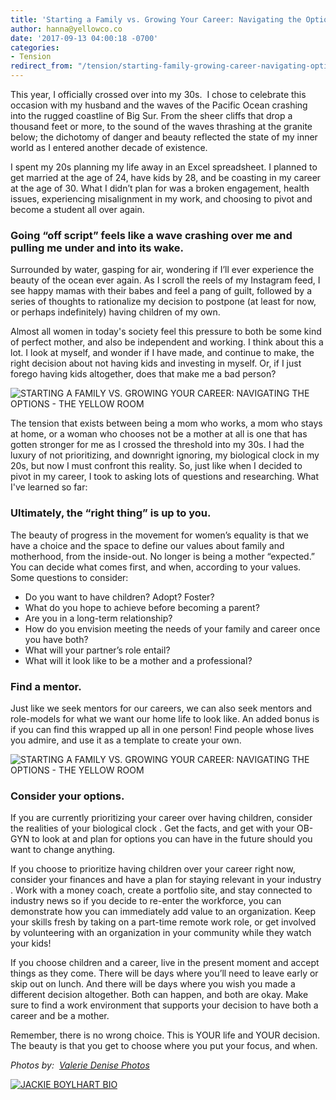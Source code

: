 ```yaml
---
title: 'Starting a Family vs. Growing Your Career: Navigating the Options'
author: hanna@yellowco.co
date: '2017-09-13 04:00:18 -0700'
categories:
- Tension
redirect_from: "/tension/starting-family-growing-career-navigating-options/"
---
```


This year, I officially crossed over into my 30s.  I chose to celebrate this occasion with my husband and the waves of the Pacific Ocean crashing into the rugged coastline of Big Sur. From the sheer cliffs that drop a thousand feet or more, to the sound of the waves thrashing at the granite below; the dichotomy of danger and beauty reflected the state of my inner world as I entered another decade of existence.

I spent my 20s planning my life away in an Excel spreadsheet. I planned to get married at the age of 24, have kids by 28, and be coasting in my career at the age of 30\. What I didn’t plan for was a broken engagement, health issues, experiencing misalignment in my work, and choosing to pivot and become a student all over again.

### **Going “off script” feels like a wave crashing over me and pulling me under and into its wake.**

Surrounded by water, gasping for air, wondering if I’ll ever experience the beauty of the ocean ever again. As I scroll the reels of my Instagram feed, I see happy mamas with their babes and feel a pang of guilt, followed by a series of thoughts to rationalize my decision to postpone (at least for now, or perhaps indefinitely) having children of my own.

Almost all women in today's society feel this pressure to both be some kind of perfect mother, and also be independent and working. I think about this a lot. I look at myself, and wonder if I have made, and continue to make, the right decision about not having kids and investing in myself. Or, if I just forego having kids altogether, does that make me a bad person?

![STARTING A FAMILY VS. GROWING YOUR CAREER: NAVIGATING THE OPTIONS  - THE YELLOW ROOM](http://yellowco.co/wp-content/uploads/2017/09/ValerieDenisePhotos-31.jpg)

The tension that exists between being a mom who works, a mom who stays at home, or a woman who chooses not be a mother at all is one that has gotten stronger for me as I crossed the threshold into my 30s. I had the luxury of not prioritizing, and downright ignoring, my biological clock in my 20s, but now I must confront this reality. So, just like when I decided to pivot in my career, I took to asking lots of questions and researching. What I've learned so far:

### **Ultimately, the “right thing” is up to you.**

The beauty of progress in the movement for women’s equality is that we have a choice and the space to define our values about family and motherhood, from the inside-out. No longer is being a mother “expected.” You can decide what comes first, and when, according to your values. Some questions to consider:

*   Do you want to have children? Adopt? Foster?
*   What do you hope to achieve before becoming a parent?
*   Are you in a long-term relationship?
*   How do you envision meeting the needs of your family and career once you have both?
*   What will your partner’s role entail?
*   What will it look like to be a mother and a professional?

### **Find a mentor.**

Just like we seek mentors for our careers, we can also seek mentors and role-models for what we want our home life to look like. An added bonus is if you can find this wrapped up all in one person! Find people whose lives you admire, and use it as a template to create your own.

![STARTING A FAMILY VS. GROWING YOUR CAREER: NAVIGATING THE OPTIONS  - THE YELLOW ROOM](http://yellowco.co/wp-content/uploads/2017/09/ValerieDenisePhotos-4.jpg)

### **Consider your options.**

If you are currently prioritizing your career over having children, consider the realities of your biological clock . Get the facts, and get with your OB-GYN to look at and plan for options you can have in the future should you want to change anything.

If you choose to prioritize having children over your career right now, consider your finances and have a plan for staying relevant in your industry . Work with a money coach, create a portfolio site, and stay connected to industry news so if you decide to re-enter the workforce, you can demonstrate how you can immediately add value to an organization. Keep your skills fresh by taking on a part-time remote work role, or get involved by volunteering with an organization in your community while they watch your kids!

If you choose children and a career, live in the present moment and accept things as they come. There will be days where you’ll need to leave early or skip out on lunch. And there will be days where you wish you made a different decision altogether. Both can happen, and both are okay. Make sure to find a work environment that supports your decision to have both a career and be a mother. 

Remember, there is no wrong choice. This is YOUR life and YOUR decision. The beauty is that you get to choose where you put your focus, and when. 

_Photos by:  [Valerie Denise Photos](http://www.valeriedenisephotos.com/)_

[![JACKIE BOYLHART BIO](http://yellowco.co/wp-content/uploads/2017/09/JACKIE-BOYLHART-BIO.jpg)](http://jackieboylhart.com/)
